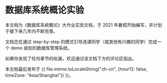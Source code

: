 # 数据库系统概论实验

本文档为《数据库系统概论》大作业实验文档，于 2021 年暑假开始编写，并计划于接下来几年内不断完善。

文档志在通过 step-by-step 的模式引导选课同学（或其他有兴趣的同学）完成一个 demo 级别的数据库管理系统。

如果你发现了任何章节的纰漏，欢迎通过该文档下方的评论区指出。

本文档最后发布于 {{ file.mtime.toLocaleString("zh-cn", {hour12: false, timeZone: "Asia/Shanghai"}) }}。 
